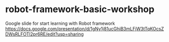 # robot-framework-basic-workshop

Google slide for start learning with Robot framework
https://docs.google.com/presentation/d/1gNy1j81ucGhiB3mLFjW3tTqKOcsZDWsRLFOTl2pr6RE/edit?usp=sharing
